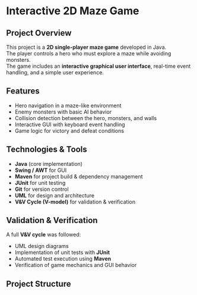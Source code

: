 # Interactive 2D Maze Game

##  Project Overview
This project is a **2D single-player maze game** developed in Java.  
The player controls a hero who must explore a maze while avoiding monsters.  
The game includes an **interactive graphical user interface**, real-time event handling, and a simple user experience.

##  Features
- Hero navigation in a maze-like environment
- Enemy monsters with basic AI behavior
- Collision detection between the hero, monsters, and walls
- Interactive GUI with keyboard event handling
- Game logic for victory and defeat conditions

## Technologies & Tools
- **Java** (core implementation)
- **Swing / AWT** for GUI
- **Maven** for project build & dependency management
- **JUnit** for unit testing
- **Git** for version control
- **UML** for design and architecture
- **V&V Cycle (V-model)** for validation & verification

##  Validation & Verification
A full **V&V cycle** was followed:
- UML design diagrams
- Implementation of unit tests with **JUnit**
- Automated test execution using **Maven**
- Verification of game mechanics and GUI behavior

##  Project Structure
